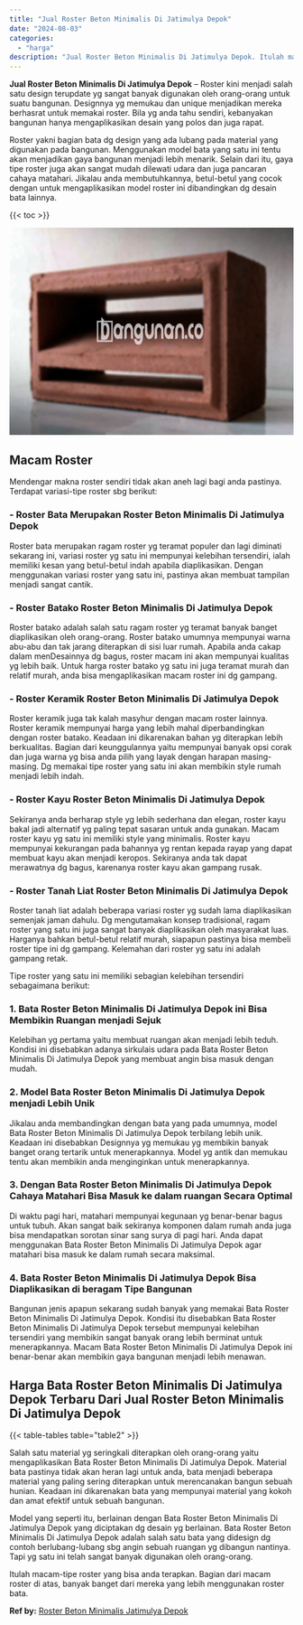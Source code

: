 ```yaml
---
title: "Jual Roster Beton Minimalis Di Jatimulya Depok"
date: "2024-08-03"
categories: 
  - "harga"
description: "Jual Roster Beton Minimalis Di Jatimulya Depok. Itulah macam-tipe roster yang bisa anda terapkan. Bagian dari macam roster di atas, banyak banget dari mereka..."
---
```


**Jual Roster Beton Minimalis Di Jatimulya Depok** – Roster kini menjadi salah satu design terupdate yg sangat banyak digunakan oleh orang-orang untuk suatu bangunan. Designnya yg memukau dan unique menjadikan mereka berhasrat untuk memakai roster. Bila yg anda tahu sendiri, kebanyakan bangunan hanya mengaplikasikan desain yang polos dan juga rapat.

Roster yakni bagian bata dg design yang ada lubang pada material yang digunakan pada bangunan. Menggunakan model bata yang satu ini tentu akan menjadikan gaya bangunan menjadi lebih menarik. Selain dari itu, gaya tipe roster juga akan sangat mudah dilewati udara dan juga pancaran cahaya matahari. Jikalau anda membutuhkannya, betul-betul yang cocok dengan untuk mengaplikasikan model roster ini dibandingkan dg desain bata lainnya.

{{< toc >}}

![Jual Roster Beton Minimalis Di Jatimulya Depok](/images/bata-roster-minimalis-39.png)

## Macam Roster

Mendengar makna roster sendiri tidak akan aneh lagi bagi anda pastinya. Terdapat variasi-tipe roster sbg berikut:

### \- Roster Bata Merupakan Roster Beton Minimalis Di Jatimulya Depok

Roster bata merupakan ragam roster yg teramat populer dan lagi diminati sekarang ini, variasi roster yg satu ini mempunyai kelebihan tersendiri, ialah memiliki kesan yang betul-betul indah apabila diaplikasikan. Dengan menggunakan variasi roster yang satu ini, pastinya akan membuat tampilan menjadi sangat cantik.

### \- Roster Batako Roster Beton Minimalis Di Jatimulya Depok

Roster batako adalah salah satu ragam roster yg teramat banyak banget diaplikasikan oleh orang-orang. Roster batako umumnya mempunyai warna abu-abu dan tak jarang diterapkan di sisi luar rumah. Apabila anda cakap dalam menDesainnya dg bagus, roster macam ini akan mempunyai kualitas yg lebih baik. Untuk harga roster batako yg satu ini juga teramat murah dan relatif murah, anda bisa mengaplikasikan macam roster ini dg gampang.

### \- Roster Keramik Roster Beton Minimalis Di Jatimulya Depok

Roster keramik juga tak kalah masyhur dengan macam roster lainnya. Roster keramik mempunyai harga yang lebih mahal diperbandingkan dengan roster batako. Keadaan ini dikarenakan bahan yg diterapkan lebih berkualitas. Bagian dari keunggulannya yaitu mempunyai banyak opsi corak dan juga warna yg bisa anda pilih yang layak dengan harapan masing-masing. Dg memakai tipe roster yang satu ini akan membikin style rumah menjadi lebih indah.

### \- Roster Kayu Roster Beton Minimalis Di Jatimulya Depok

Sekiranya anda berharap style yg lebih sederhana dan elegan, roster kayu bakal jadi alternatif yg paling tepat sasaran untuk anda gunakan. Macam roster kayu yg satu ini memiliki style yang minimalis. Roster kayu mempunyai kekurangan pada bahannya yg rentan kepada rayap yang dapat membuat kayu akan menjadi keropos. Sekiranya anda tak dapat merawatnya dg bagus, karenanya roster kayu akan gampang rusak.

### \- Roster Tanah Liat Roster Beton Minimalis Di Jatimulya Depok

Roster tanah liat adalah beberapa variasi roster yg sudah lama diaplikasikan semenjak jaman dahulu. Dg mengutamakan konsep tradisional, ragam roster yang satu ini juga sangat banyak diaplikasikan oleh masyarakat luas. Harganya bahkan betul-betul relatif murah, siapapun pastinya bisa membeli roster tipe ini dg gampang. Kelemahan dari roster yg satu ini adalah gampang retak.

Tipe roster yang satu ini memiliki sebagian kelebihan tersendiri sebagaimana berikut:

### 1\. Bata Roster Beton Minimalis Di Jatimulya Depok ini Bisa Membikin Ruangan menjadi Sejuk

Kelebihan yg pertama yaitu membuat ruangan akan menjadi lebih teduh. Kondisi ini disebabkan adanya sirkulais udara pada Bata Roster Beton Minimalis Di Jatimulya Depok yang membuat angin bisa masuk dengan mudah.

### 2\. Model Bata Roster Beton Minimalis Di Jatimulya Depok menjadi Lebih Unik

Jikalau anda membandingkan dengan bata yang pada umumnya, model Bata Roster Beton Minimalis Di Jatimulya Depok terbilang lebih unik. Keadaan ini disebabkan Designnya yg memukau yg membikin banyak banget orang tertarik untuk menerapkannya. Model yg antik dan memukau tentu akan membikin anda menginginkan untuk menerapkannya.

### 3\. Dengan Bata Roster Beton Minimalis Di Jatimulya Depok Cahaya Matahari Bisa Masuk ke dalam ruangan Secara Optimal

Di waktu pagi hari, matahari mempunyai kegunaan yg benar-benar bagus untuk tubuh. Akan sangat baik sekiranya komponen dalam rumah anda juga bisa mendapatkan sorotan sinar sang surya di pagi hari. Anda dapat menggunakan Bata Roster Beton Minimalis Di Jatimulya Depok agar matahari bisa masuk ke dalam rumah secara maksimal.

### 4\. Bata Roster Beton Minimalis Di Jatimulya Depok Bisa Diaplikasikan di beragam Tipe Bangunan

Bangunan jenis apapun sekarang sudah banyak yang memakai Bata Roster Beton Minimalis Di Jatimulya Depok. Kondisi itu disebabkan Bata Roster Beton Minimalis Di Jatimulya Depok tersebut mempunyai kelebihan tersendiri yang membikin sangat banyak orang lebih berminat untuk menerapkannya. Macam Bata Roster Beton Minimalis Di Jatimulya Depok ini benar-benar akan membikin gaya bangunan menjadi lebih menawan.

## Harga Bata Roster Beton Minimalis Di Jatimulya Depok Terbaru Dari Jual Roster Beton Minimalis Di Jatimulya Depok

{{< table-tables table="table2" >}}

Salah satu material yg seringkali diterapkan oleh orang-orang yaitu mengaplikasikan Bata Roster Beton Minimalis Di Jatimulya Depok. Material bata pastinya tidak akan heran lagi untuk anda, bata menjadi beberapa material yang paling sering diterapkan untuk merencanakan bangun sebuah hunian. Keadaan ini dikarenakan bata yang mempunyai material yang kokoh dan amat efektif untuk sebuah bangunan.

Model yang seperti itu, berlainan dengan Bata Roster Beton Minimalis Di Jatimulya Depok yang diciptakan dg desain yg berlainan. Bata Roster Beton Minimalis Di Jatimulya Depok adalah salah satu bata yang didesign dg contoh berlubang-lubang sbg angin sebuah ruangan yg dibangun nantinya. Tapi yg satu ini telah sangat banyak digunakan oleh orang-orang.

Itulah macam-tipe roster yang bisa anda terapkan. Bagian dari macam roster di atas, banyak banget dari mereka yang lebih menggunakan roster bata.

**Ref by:** [Roster Beton Minimalis Jatimulya Depok](https://id.wikipedia.org/wiki/Roster)
